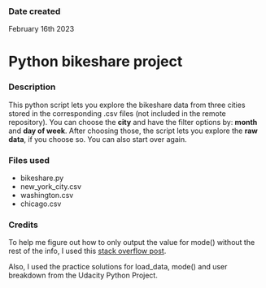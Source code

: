 ### Date created
February 16th 2023

# Python bikeshare project

### Description
This python script lets you explore the bikeshare data from three cities stored in the corresponding .csv files (not included in the remote repository).
You can choose the **city** and have the filter options by: **month** and **day of week**. After choosing those, the script lets you explore the **raw data**, if you choose so. You can also start over again.

### Files used
* bikeshare.py
* new_york_city.csv
* washington.csv
* chicago.csv

### Credits
To help me figure out how to only output the value for mode() without the rest of the info, I used this [stack overflow post](https://stackoverflow.com/questions/42885332/uncomfortable-output-of-mode-in-pandas-dataframe).

Also, I used the practice solutions for load_data, mode() and user breakdown from the Udacity Python Project.
